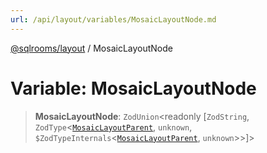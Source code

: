 ```yaml
---
url: /api/layout/variables/MosaicLayoutNode.md
---
```

[@sqlrooms/layout](../index.md) / MosaicLayoutNode

# Variable: MosaicLayoutNode

> **MosaicLayoutNode**: `ZodUnion`\<readonly \[`ZodString`, `ZodType`<[`MosaicLayoutParent`](../type-aliases/MosaicLayoutParent.md), `unknown`, `$ZodTypeInternals`<[`MosaicLayoutParent`](../type-aliases/MosaicLayoutParent.md), `unknown`>>]>
